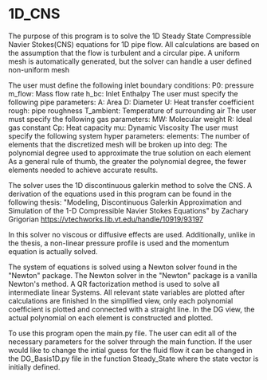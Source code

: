 # 1D_CNS
The purpose of this program is to solve the 1D Steady State Compressible Navier Stokes(CNS)
equations for 1D pipe flow. All calculations are based on the assumption that 
the flow is turbulent and a circular pipe. A uniform mesh is automatically 
generated, but the solver can handle a user defined non-uniform mesh

The user must define the following inlet boundary conditions:
    P0: pressure
    m_flow: Mass flow rate
    h_bc: Inlet Enthalpy
The user must specify the following pipe parameters:
    A: Area
    D: Diameter
    U: Heat transfer coefficient
    rough: pipe roughness
    T_ambient: Temperature of surrounding air
The user must specify the following gas parameters:
    MW: Molecular weight
    R: Ideal gas constant
    Cp: Heat capacity
    mu: Dynamic Viscosity
The user must specify the following system hyper parameters:
    elements: The number of elements that the discretized mesh will be broken
              up into
    deg: The polynomial degree used to approximate the true solution on each
         element
As a general rule of thumb, the greater the polynomial degree, the fewer
elements needed to achieve accurate results.

The solver uses the 1D discontinuous galerkin method to solve the CNS. A 
derivation of the equations used in this program can be found in the following
thesis: "Modeling, Discontinuous Galerkin Approximation and Simulation of the 
1-D Compressible Navier Stokes Equations" by Zachary Grigorian
https://vtechworks.lib.vt.edu/handle/10919/93197

In this solver no viscous or diffusive effects are used. Additionally, unlike
in the thesis, a non-linear pressure profile is used and the momentum equation
is actually solved.

The system of equations is solved using a Newton solver found in the "Newton" 
package. The Newton solver in the "Newton" package is a vanilla Newton's 
method. A QR factorization method is used to solve all intermediate linear
Systems.
All relevant state variables are plotted after calculations are finished
In the simplified view, only each polynomial coefficient is plotted and 
connected with a straight line.
In the DG view, the actual polynomial on each element is constructed and 
plotted.

To use this program open the main.py file. The user can edit all of the
necessary parameters for the solver through the main function. If the
user would like to change the intial guess for the fluid flow it can 
be changed in the DG_Basis1D.py file in the function Steady_State where
the state vector is initially defined. 
